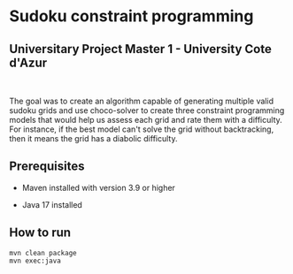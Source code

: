 
<h1>Sudoku constraint programming</h1>

<h2>Universitary Project Master 1 - University Cote d'Azur</h2>

<br>

The goal was to create an algorithm capable of generating multiple valid sudoku grids and use choco-solver to create three constraint programming models that would help us assess each grid and rate them with a difficulty. For instance, if the best model can't solve the grid without backtracking, then it means the grid has a diabolic difficulty.

  

<h2>Prerequisites</h2>

- Maven installed with version 3.9 or higher

- Java 17 installed

  

<h2>How to run</h2>

  
```shell
mvn clean package
mvn exec:java
```
